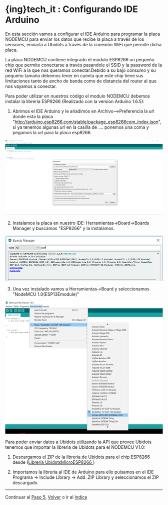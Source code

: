 # {ing}tech_it : Configurando IDE Arduino

En esta sección vamos a configurar el IDE Arduino para programar la placa NODEMCU para enviar los datos que recibe la placa a través de los sensores, enviarla a Ubidots a través de la conexión WiFi que permite dicha placa.

La placa NODEMCU contiene integrado el modulo ESP8266 un pequeño chip que permite conectarse a través pasandole el SSID y la password de la red WiFi a la que nos queramos conectar.Debido a su bajo consumo y su pequeño tamaño debemos tener en cuenta que este chip tiene sus limitaciones tanto de ancho de banda como de distancia del router al que nos vayamos a conectar.

Para poder utilizar en nuestros código el modulo NODEMCU debemos instalar la librería ESP8266 (Realizado con la version Arduino 1.6.5):


1. Abrimos el IDE Arduino y le añadimos en Archivo-->Preferencia la url donde esta la placa "http://arduino.esp8266.com/stable/package_esp8266com_index.json", si ya tenemos algunas url en la casilla de .... ponemos una coma y pegamos la url para la placa esp8266.

![ANADIR FUENTE ESP8266](./images/url_esp8266.PNG)

2. Instalamos la placa en nuestro IDE: Herramientas->Board->Boards Manager y buscamos "ESP8266" y la instalamos.

![INSTALANDO ESP8266](./images/instalando_esp8266.PNG)

3. Una vez instalado vamos a Herramientas->Board y seleccionamos "NodeMCU 1.0(ESP13Emodule)"

![PLACA NODEMCU](./images/arduino_placa_node_mcu.png)


Para poder enviar datos a Ubidots utilizando la API que provee Ubidots tenemos que importar la libreria de Ubidots para el NODEMCU V1.0:

1. Descargamos el ZIP de la librería de Ubidots para el chip ESP8266 desde ([Librería UbidotsMicroESP8266 ](https://github.com/ubidots/ubidots-nodemcu/archive/master.zip))

2. Importamos la librería al IDE de Arduino para ello pulsamos en el IDE Programa -> Include Library -> Add .ZIP Library y seleccionamos el ZIP descargado.


---
Continuar al  [Paso 5](./programando_placa.md), [Volver](./ubidots.md) o ir al [Indice](./index.md)








